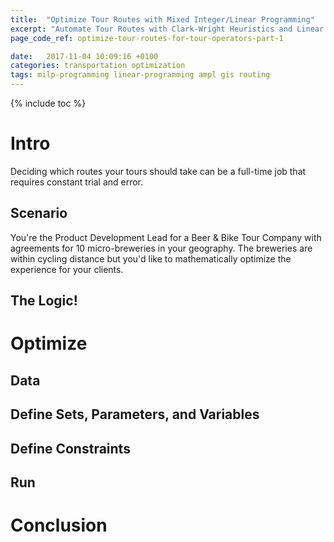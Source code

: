 ```yaml
---
title:  "Optimize Tour Routes with Mixed Integer/Linear Programming"
excerpt: "Automate Tour Routes with Clark-Wright Heuristics and Linear Programming"
page_code_ref: optimize-tour-routes-for-tour-operators-part-1

date:   2017-11-04 10:09:16 +0100
categories: transportation optimization
tags: milp-programming linear-programming ampl gis routing
---
```


{% include toc %}

# Intro
Deciding which routes your tours should take can be a
full-time job that requires constant trial and error.

## Scenario
You're the Product Development Lead for a Beer & Bike Tour
Company with agreements for 10 micro-breweries in your
geography. The breweries are within cycling distance but
you'd like to mathematically optimize the experience for
your clients.

##  The Logic!

# Optimize

## Data

## Define Sets, Parameters, and Variables

## Define Constraints

## Run

# Conclusion